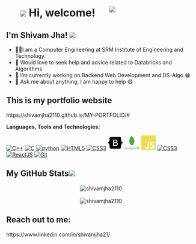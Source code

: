 <h1 align="center"><img src="https://emojis.slackmojis.com/emojis/images/1588315024/8823/hyperkitty.gif?1588315024" width="30" /> Hi, welcome! 
<img align='right' src="https://i.pinimg.com/originals/b2/32/55/b2325557a903fdf56b50da4656da9221.gif" width="230">
<h2> I'm Shivam Jha! <img src="https://media.giphy.com/media/mGcNjsfWAjY5AEZNw6/giphy.gif" width="50"></h2>
 
- 👩‍🎓I am a Computer Engineering at SRM Institute of Engineering and Technology.
- 🤔 Would love to seek help and advice related to Databricks and Algorithms
- 🔭 I’m currently working on Backend Web Development and DS-Algo :grin:
- 💬 Ask me about anything, I am happy to help :smile:
 <h2> This is my portfolio website</h2>
https://shivamjha2110.github.io/MY-PORTFOLIO/#



**Languages, Tools and Technologies:**

<a href="https://isocpp.org/" title="C++"><img src="https://github.com/get-icon/geticon/raw/master/icons/c-plusplus.svg" alt="C++" width="40px" height="40px"></a>
<a href="https://en.wikipedia.org/wiki/C_(programming_language)" title="C"><img src="https://github.com/get-icon/geticon/raw/master/icons/c.svg" alt="C" width="40px"  height="40px"></a>
<a href="https://python.org/" title="python"><img src="https://github.com/get-icon/geticon/raw/master/icons/python.svg" alt="python" width="40px" height="40px"></a>
<a href="https://www.w3.org/TR/html5/" title="HTML5"><img src="https://github.com/get-icon/geticon/raw/master/icons/html-5.svg" alt="HTML5" width="40px" height="40px"></a>
<a href="https://www.w3.org/TR/CSS/" title="CSS3"><img src="https://github.com/get-icon/geticon/raw/master/icons/css-3.svg" alt="CSS3" width="40px" height="40px"></a>
<a href="#" title="BootStrap"><img src="https://raw.githubusercontent.com/devicons/devicon/master/icons/bootstrap/bootstrap-plain.svg" alt="CSS3" width="40px" height="40px"></a>
<a href="#" title="BootStrap"><img src="https://raw.githubusercontent.com/devicons/devicon/master/icons/mongodb/mongodb-plain-wordmark.svg" alt="Mongodb" width="40px" height="40px"></a>
<a href="#" title="JavaScript"><img src="https://raw.githubusercontent.com/devicons/devicon/master/icons/javascript/javascript-plain.svg" alt="JS" width="40px" height="40px"></a>
<a href="https://nodejs.org" title="NODE JS"><img src="https://github.com/get-icon/geticon/raw/master/icons/nodejs.svg" alt="CSS3" width="40px" height="40px"></a>
<a href="https://reactjs.org/" title="React.js"><img src="https://raw.githubusercontent.com/get-icon/geticon/master/icons/react.svg"  alt="ReactJS" width="40px" height="40px"></a>
<a href="https://git-scm.com/" title="Git"><img src="https://github.com/get-icon/geticon/raw/master/icons/git-icon.svg" alt="Git" width="40px" height="40px"></a>

 <h2>My GitHub Stats<img src="https://media.giphy.com/media/VgCDAzcKvsR6OM0uWg/giphy.gif" width="50"> </h2>

<p align="center"> <img align="center" src="https://github-readme-stats.vercel.app/api?username=shivamjha2110&show_icons=true&theme=radical" alt="shivamjha2110" /></p>

<p align="center"><img align="center" src="https://github-readme-streak-stats.herokuapp.com/?user=shivamjha2110&show_icons=true&theme=tokyonight_duo" alt="shivamjha2110" /></p>


<h2> Reach out to me: </h2>
https://www.linkedin.com/in/shivamjha21/

